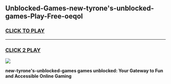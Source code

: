 
## Unblocked-Games-new-tyrone's-unblocked-games-Play-Free-oeqol
<h3>
<a href="https://premium76.site?title=new-tyrone's-unblocked-games&ref=21A">CLICK TO PLAY</a></h3>
<hr>

<h3>
<a href="https://premium76.site?title=new-tyrone's-unblocked-games&ref=21A">CLICK 2 PLAY</a>
  
</h3>

<a href="https://premium76.site?title=new-tyrone's-unblocked-games&ref=21A"><img src="https://clearcache.store/games.png"></a>


**new-tyrone's-unblocked-games games unblocked: Your Gateway to Fun and Accessible Online Gaming**
